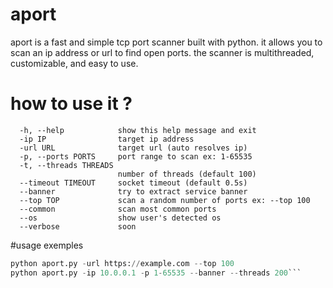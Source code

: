 #    aport
aport is a fast and simple tcp port scanner built with python. it allows you to scan an ip address or url to find open ports. the scanner is multithreaded, customizable, and easy to use.
# how to use it ? 
```options:
  -h, --help            show this help message and exit
  -ip IP                target ip address
  -url URL              target url (auto resolves ip)
  -p, --ports PORTS     port range to scan ex: 1-65535
  -t, --threads THREADS
                        number of threads (default 100)
  --timeout TIMEOUT     socket timeout (default 0.5s)
  --banner              try to extract service banner
  --top TOP             scan a random number of ports ex: --top 100
  --common              scan most common ports
  --os                  show user's detected os
  --verbose             soon
```

 #usage exemples
 ```python aport.py -ip 192.168.1.1
python aport.py -url https://example.com --top 100
python aport.py -ip 10.0.0.1 -p 1-65535 --banner --threads 200```

